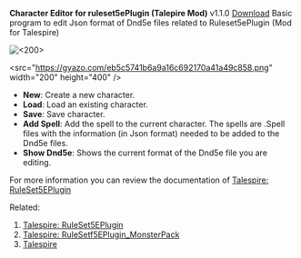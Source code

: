 **Character Editor for ruleset5ePlugin (Talepire Mod)**
v1.1.0 [Download](https://github.com/xerjiomg/Character-Editor-RuleSet5EPlugin-/releases/download/v1.1.0/Character.Editor.RuleSet5EPlugin.1.1.0.rar)
Basic program to edit Json format of Dnd5e files related to Ruleset5ePlugin (Mod for Talespire)

![<200>](https://github.com/xerjiomg/Character-Editor-RuleSet5EPlugin-/releases/download/v1.1.1/Character.Editor.jpg)

<src="https://gyazo.com/eb5c5741b6a9a16c692170a41a49c858.png" width="200" height="400" />


- **New**: Create a new character.
- **Load**: Load an existing character.
- **Save**: Save character.
- **Add Spell**: Add the spell to the current character. The spells are .Spell files with the information (in Json format) needed to be added to the Dnd5e files.
- **Show Dnd5e**: Shows the current format of the Dnd5e file you are editing.


For more information you can review the documentation of [Talespire: RuleSet5EPlugin](https://talespire.thunderstore.io/package/LordAshes/RuleSet5EPlugin/)

Related:
1. [Talespire: RuleSet5EPlugin](https://talespire.thunderstore.io/package/LordAshes/RuleSet5EPlugin/)
2. [Talespire: RuleSetf5EPlugin_MonsterPack](https://talespire.thunderstore.io/package/XJ_Nekomancer/RuleSetf5EPlugin_MonsterPack/)
3. [Talespire](https://talespire.com/)
